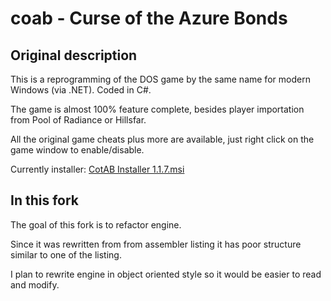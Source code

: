 # coab - Curse of the Azure Bonds
## Original description
This is a reprogramming of the DOS game by the same name for modern Windows (via .NET). Coded in C#.

The game is almost 100% feature complete, besides player importation from Pool of Radiance or Hillsfar.

All the original game cheats plus more are available, just right click on the game window to enable/disable.

Currently installer: [CotAB Installer 1.1.7.msi](http://simeonpilgrim.com/files/CotAB%20Installer%201.1.7.msi)
## In this fork
The goal of this fork is to refactor engine.

Since it was rewritten from from assembler listing it has poor structure similar 
to one of the listing.

I plan to rewrite engine in object oriented style so it would be easier to read and modify.  